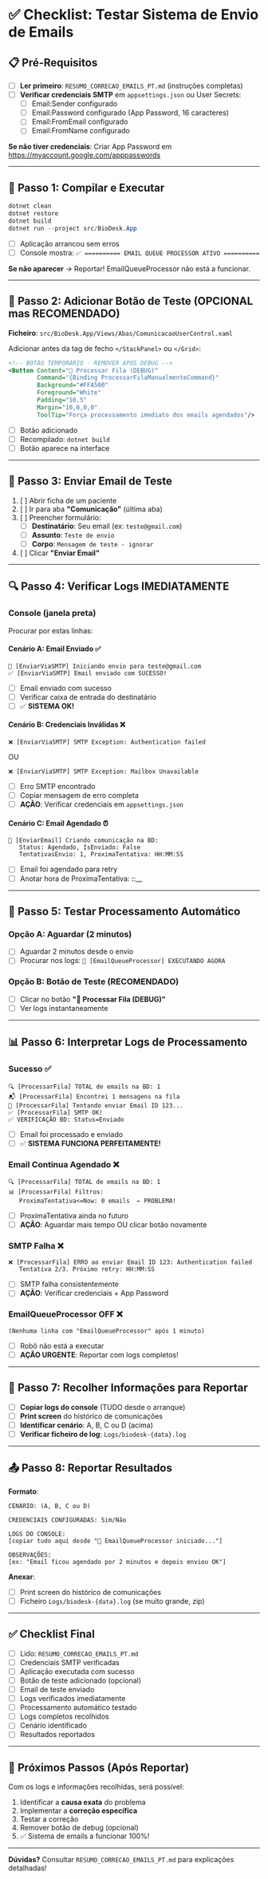 # ✅ Checklist: Testar Sistema de Envio de Emails

## 📋 Pré-Requisitos

- [ ] **Ler primeiro**: `RESUMO_CORRECAO_EMAILS_PT.md` (instruções completas)
- [ ] **Verificar credenciais SMTP** em `appsettings.json` ou User Secrets:
  - [ ] Email:Sender configurado
  - [ ] Email:Password configurado (App Password, 16 caracteres)
  - [ ] Email:FromEmail configurado
  - [ ] Email:FromName configurado

**Se não tiver credenciais**: Criar App Password em https://myaccount.google.com/apppasswords

---

## 🔧 Passo 1: Compilar e Executar

```powershell
dotnet clean
dotnet restore
dotnet build
dotnet run --project src/BioDesk.App
```

- [ ] Aplicação arrancou sem erros
- [ ] Console mostra: `✅ ========== EMAIL QUEUE PROCESSOR ATIVO ==========`

**Se não aparecer** → Reportar! EmailQueueProcessor não está a funcionar.

---

## 🎨 Passo 2: Adicionar Botão de Teste (OPCIONAL mas RECOMENDADO)

**Ficheiro**: `src/BioDesk.App/Views/Abas/ComunicacaoUserControl.xaml`

Adicionar antes da tag de fecho `</StackPanel>` ou `</Grid>`:

```xml
<!-- BOTÃO TEMPORÁRIO - REMOVER APÓS DEBUG -->
<Button Content="🔧 Processar Fila (DEBUG)" 
        Command="{Binding ProcessarFilaManualmenteCommand}"
        Background="#FFA500"
        Foreground="White"
        Padding="10,5"
        Margin="10,0,0,0"
        ToolTip="Força processamento imediato dos emails agendados"/>
```

- [ ] Botão adicionado
- [ ] Recompilado: `dotnet build`
- [ ] Botão aparece na interface

---

## 📧 Passo 3: Enviar Email de Teste

1. [ ] Abrir ficha de um paciente
2. [ ] Ir para aba **"Comunicação"** (última aba)
3. [ ] Preencher formulário:
   - [ ] **Destinatário**: Seu email (ex: `teste@gmail.com`)
   - [ ] **Assunto**: `Teste de envio`
   - [ ] **Corpo**: `Mensagem de teste - ignorar`
4. [ ] Clicar **"Enviar Email"**

---

## 🔍 Passo 4: Verificar Logs IMEDIATAMENTE

### Console (janela preta)

Procurar por estas linhas:

#### Cenário A: Email Enviado ✅
```
📧 [EnviarViaSMTP] Iniciando envio para teste@gmail.com
✅ [EnviarViaSMTP] Email enviado com SUCESSO!
```
- [ ] Email enviado com sucesso
- [ ] Verificar caixa de entrada do destinatário
- [ ] ✅ **SISTEMA OK!**

#### Cenário B: Credenciais Inválidas ❌
```
❌ [EnviarViaSMTP] SMTP Exception: Authentication failed
```
OU
```
❌ [EnviarViaSMTP] SMTP Exception: Mailbox Unavailable
```
- [ ] Erro SMTP encontrado
- [ ] Copiar mensagem de erro completa
- [ ] **AÇÃO**: Verificar credenciais em `appsettings.json`

#### Cenário C: Email Agendado ⏰
```
📝 [EnviarEmail] Criando comunicação na BD:
   Status: Agendado, IsEnviado: False
   TentativasEnvio: 1, ProximaTentativa: HH:MM:SS
```
- [ ] Email foi agendado para retry
- [ ] Anotar hora de ProximaTentativa: __:__:__

---

## 🤖 Passo 5: Testar Processamento Automático

### Opção A: Aguardar (2 minutos)
- [ ] Aguardar 2 minutos desde o envio
- [ ] Procurar nos logs: `🔄 [EmailQueueProcessor] EXECUTANDO AGORA`

### Opção B: Botão de Teste (RECOMENDADO)
- [ ] Clicar no botão **"🔧 Processar Fila (DEBUG)"**
- [ ] Ver logs instantaneamente

---

## 📊 Passo 6: Interpretar Logs de Processamento

### Sucesso ✅
```
🔍 [ProcessarFila] TOTAL de emails na BD: 1
📬 [ProcessarFila] Encontrei 1 mensagens na fila
📧 [ProcessarFila] Tentando enviar Email ID 123...
✅ [ProcessarFila] SMTP OK!
✅ VERIFICAÇÃO BD: Status=Enviado
```
- [ ] Email foi processado e enviado
- [ ] ✅ **SISTEMA FUNCIONA PERFEITAMENTE!**

### Email Continua Agendado ❌
```
🔍 [ProcessarFila] TOTAL de emails na BD: 1
📊 [ProcessarFila] Filtros:
   ProximaTentativa<=Now: 0 emails  ← PROBLEMA!
```
- [ ] ProximaTentativa ainda no futuro
- [ ] **AÇÃO**: Aguardar mais tempo OU clicar botão novamente

### SMTP Falha ❌
```
❌ [ProcessarFila] ERRO ao enviar Email ID 123: Authentication failed
   Tentativa 2/3. Próximo retry: HH:MM:SS
```
- [ ] SMTP falha consistentemente
- [ ] **AÇÃO**: Verificar credenciais + App Password

### EmailQueueProcessor OFF ❌
```
(Nenhuma linha com "EmailQueueProcessor" após 1 minuto)
```
- [ ] Robô não está a executar
- [ ] **AÇÃO URGENTE**: Reportar com logs completos!

---

## 📝 Passo 7: Recolher Informações para Reportar

- [ ] **Copiar logs do console** (TUDO desde o arranque)
- [ ] **Print screen** do histórico de comunicações
- [ ] **Identificar cenário**: A, B, C ou D (acima)
- [ ] **Verificar ficheiro de log**: `Logs/biodesk-{data}.log`

---

## 📤 Passo 8: Reportar Resultados

**Formato**:
```
CENÁRIO: (A, B, C ou D)

CREDENCIAIS CONFIGURADAS: Sim/Não

LOGS DO CONSOLE:
[copiar tudo aqui desde "🚀 EmailQueueProcessor iniciado..."]

OBSERVAÇÕES:
[ex: "Email ficou agendado por 2 minutos e depois enviou OK"]
```

**Anexar**:
- [ ] Print screen do histórico de comunicações
- [ ] Ficheiro `Logs/biodesk-{data}.log` (se muito grande, zip)

---

## ✅ Checklist Final

- [ ] Lido: `RESUMO_CORRECAO_EMAILS_PT.md`
- [ ] Credenciais SMTP verificadas
- [ ] Aplicação executada com sucesso
- [ ] Botão de teste adicionado (opcional)
- [ ] Email de teste enviado
- [ ] Logs verificados imediatamente
- [ ] Processamento automático testado
- [ ] Logs completos recolhidos
- [ ] Cenário identificado
- [ ] Resultados reportados

---

## 🎯 Próximos Passos (Após Reportar)

Com os logs e informações recolhidas, será possível:

1. Identificar a **causa exata** do problema
2. Implementar a **correção específica**
3. Testar a correção
4. Remover botão de debug (opcional)
5. ✅ Sistema de emails a funcionar 100%!

---

**Dúvidas?** Consultar `RESUMO_CORRECAO_EMAILS_PT.md` para explicações detalhadas!
